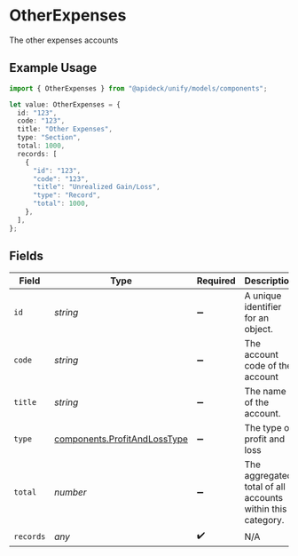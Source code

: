 # OtherExpenses

The other expenses accounts

## Example Usage

```typescript
import { OtherExpenses } from "@apideck/unify/models/components";

let value: OtherExpenses = {
  id: "123",
  code: "123",
  title: "Other Expenses",
  type: "Section",
  total: 1000,
  records: [
    {
      "id": "123",
      "code": "123",
      "title": "Unrealized Gain/Loss",
      "type": "Record",
      "total": 1000,
    },
  ],
};
```

## Fields

| Field                                                                        | Type                                                                         | Required                                                                     | Description                                                                  | Example                                                                      |
| ---------------------------------------------------------------------------- | ---------------------------------------------------------------------------- | ---------------------------------------------------------------------------- | ---------------------------------------------------------------------------- | ---------------------------------------------------------------------------- |
| `id`                                                                         | *string*                                                                     | :heavy_minus_sign:                                                           | A unique identifier for an object.                                           | 12345                                                                        |
| `code`                                                                       | *string*                                                                     | :heavy_minus_sign:                                                           | The account code of the account                                              | 1100                                                                         |
| `title`                                                                      | *string*                                                                     | :heavy_minus_sign:                                                           | The name of the account.                                                     | Current assets                                                               |
| `type`                                                                       | [components.ProfitAndLossType](../../models/components/profitandlosstype.md) | :heavy_minus_sign:                                                           | The type of profit and loss                                                  | Section                                                                      |
| `total`                                                                      | *number*                                                                     | :heavy_minus_sign:                                                           | The aggregated total of all accounts within this category.                   | 1000                                                                         |
| `records`                                                                    | *any*                                                                        | :heavy_check_mark:                                                           | N/A                                                                          |                                                                              |
